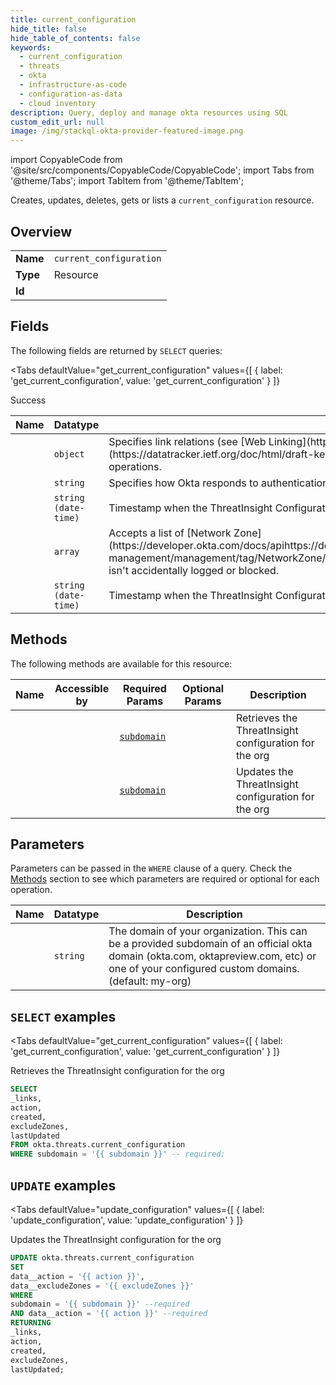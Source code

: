 ```yaml
--- 
title: current_configuration
hide_title: false
hide_table_of_contents: false
keywords:
  - current_configuration
  - threats
  - okta
  - infrastructure-as-code
  - configuration-as-data
  - cloud inventory
description: Query, deploy and manage okta resources using SQL
custom_edit_url: null
image: /img/stackql-okta-provider-featured-image.png
---
```


import CopyableCode from '@site/src/components/CopyableCode/CopyableCode';
import Tabs from '@theme/Tabs';
import TabItem from '@theme/TabItem';

Creates, updates, deletes, gets or lists a <code>current_configuration</code> resource.

## Overview
<table><tbody>
<tr><td><b>Name</b></td><td><code>current_configuration</code></td></tr>
<tr><td><b>Type</b></td><td>Resource</td></tr>
<tr><td><b>Id</b></td><td><CopyableCode code="okta.threats.current_configuration" /></td></tr>
</tbody></table>

## Fields

The following fields are returned by `SELECT` queries:

<Tabs
    defaultValue="get_current_configuration"
    values={[
        { label: 'get_current_configuration', value: 'get_current_configuration' }
    ]}
>
<TabItem value="get_current_configuration">

Success

<table>
<thead>
    <tr>
    <th>Name</th>
    <th>Datatype</th>
    <th>Description</th>
    </tr>
</thead>
<tbody>
<tr>
    <td><CopyableCode code="_links" /></td>
    <td><code>object</code></td>
    <td>Specifies link relations (see [Web Linking](https://www.rfc-editor.org/rfc/rfc8288)) available using the [JSON Hypertext Application Language](https://datatracker.ietf.org/doc/html/draft-kelly-json-hal-06) specification. This object is used for dynamic discovery of related resources and lifecycle operations.</td>
</tr>
<tr>
    <td><CopyableCode code="action" /></td>
    <td><code>string</code></td>
    <td>Specifies how Okta responds to authentication requests from suspicious IP addresses (example: none)</td>
</tr>
<tr>
    <td><CopyableCode code="created" /></td>
    <td><code>string (date-time)</code></td>
    <td>Timestamp when the ThreatInsight Configuration object was created (example: 2020-08-05T22:18:30.629Z)</td>
</tr>
<tr>
    <td><CopyableCode code="excludeZones" /></td>
    <td><code>array</code></td>
    <td>Accepts a list of [Network Zone](https://developer.okta.com/docs/apihttps://developer.okta.com/docs/apihttps://developer.okta.com/docs/apihttps://developer.okta.com/docs/api/openapi/okta-management/management/tag/NetworkZone/) IDs. IPs in the excluded network zones aren't logged or blocked. This ensures that traffic from known, trusted IPs isn't accidentally logged or blocked.</td>
</tr>
<tr>
    <td><CopyableCode code="lastUpdated" /></td>
    <td><code>string (date-time)</code></td>
    <td>Timestamp when the ThreatInsight Configuration object was last updated (example: 2020-09-08T20:53:20.882Z)</td>
</tr>
</tbody>
</table>
</TabItem>
</Tabs>

## Methods

The following methods are available for this resource:

<table>
<thead>
    <tr>
    <th>Name</th>
    <th>Accessible by</th>
    <th>Required Params</th>
    <th>Optional Params</th>
    <th>Description</th>
    </tr>
</thead>
<tbody>
<tr>
    <td><a href="#get_current_configuration"><CopyableCode code="get_current_configuration" /></a></td>
    <td><CopyableCode code="select" /></td>
    <td><a href="#parameter-subdomain"><code>subdomain</code></a></td>
    <td></td>
    <td>Retrieves the ThreatInsight configuration for the org</td>
</tr>
<tr>
    <td><a href="#update_configuration"><CopyableCode code="update_configuration" /></a></td>
    <td><CopyableCode code="update" /></td>
    <td><a href="#parameter-subdomain"><code>subdomain</code></a></td>
    <td></td>
    <td>Updates the ThreatInsight configuration for the org</td>
</tr>
</tbody>
</table>

## Parameters

Parameters can be passed in the `WHERE` clause of a query. Check the [Methods](#methods) section to see which parameters are required or optional for each operation.

<table>
<thead>
    <tr>
    <th>Name</th>
    <th>Datatype</th>
    <th>Description</th>
    </tr>
</thead>
<tbody>
<tr id="parameter-subdomain">
    <td><CopyableCode code="subdomain" /></td>
    <td><code>string</code></td>
    <td>The domain of your organization. This can be a provided subdomain of an official okta domain (okta.com, oktapreview.com, etc) or one of your configured custom domains. (default: my-org)</td>
</tr>
</tbody>
</table>

## `SELECT` examples

<Tabs
    defaultValue="get_current_configuration"
    values={[
        { label: 'get_current_configuration', value: 'get_current_configuration' }
    ]}
>
<TabItem value="get_current_configuration">

Retrieves the ThreatInsight configuration for the org

```sql
SELECT
_links,
action,
created,
excludeZones,
lastUpdated
FROM okta.threats.current_configuration
WHERE subdomain = '{{ subdomain }}' -- required;
```
</TabItem>
</Tabs>


## `UPDATE` examples

<Tabs
    defaultValue="update_configuration"
    values={[
        { label: 'update_configuration', value: 'update_configuration' }
    ]}
>
<TabItem value="update_configuration">

Updates the ThreatInsight configuration for the org

```sql
UPDATE okta.threats.current_configuration
SET 
data__action = '{{ action }}',
data__excludeZones = '{{ excludeZones }}'
WHERE 
subdomain = '{{ subdomain }}' --required
AND data__action = '{{ action }}' --required
RETURNING
_links,
action,
created,
excludeZones,
lastUpdated;
```
</TabItem>
</Tabs>
